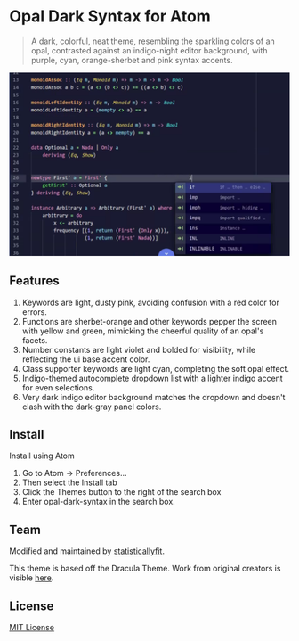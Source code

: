 # Opal Dark Syntax for Atom

> A dark, colorful, neat theme, resembling the sparkling colors of an opal, contrasted against an indigo-night editor background, with purple, cyan, orange-sherbet and pink syntax accents.

![Screenshot](sample_syntax.png)

## Features

1. Keywords are light, dusty pink, avoiding confusion with a red color for errors.
2. Functions are sherbet-orange and other keywords pepper the screen with yellow and green, mimicking the cheerful quality of an opal's facets.
3. Number constants are light violet and bolded for visibility, while reflecting the ui base accent color.
4. Class supporter keywords are light cyan, completing the soft opal effect.
5. Indigo-themed autocomplete dropdown list with a lighter indigo accent for even selections.
6. Very dark indigo editor background matches the dropdown and doesn't clash with the dark-gray panel colors.


## Install

Install using Atom

1. Go to Atom -> Preferences...
2. Then select the Install tab
3. Click the Themes button to the right of the search box
4. Enter opal-dark-syntax in the search box.

## Team

Modified and maintained by [statisticallyfit](https://github.com/statisticallyfit/opal-dark-syntax/graphs/contributors).

This theme is based off the Dracula Theme. Work from original creators is visible [here](https://github.com/dracula/atom/graphs/contributors).


## License

[MIT License](./LICENSE)
